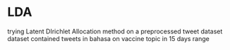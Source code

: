 # LDA
trying Latent DIrichlet Allocation method on a preprocessed tweet dataset
dataset contained tweets in bahasa on vaccine topic in 15 days range
